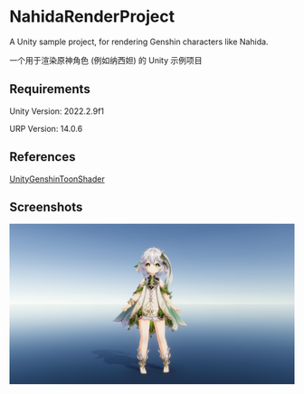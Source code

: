 # NahidaRenderProject
A Unity sample project, for rendering Genshin characters like Nahida.

一个用于渲染原神角色 (例如纳西妲) 的 Unity 示例项目

## Requirements

Unity Version: 2022.2.9f1

URP Version: 14.0.6

## References

[UnityGenshinToonShader](https://github.com/kaze-mio/UnityGenshinToonShader)

## Screenshots

![screenshot](image.png)
